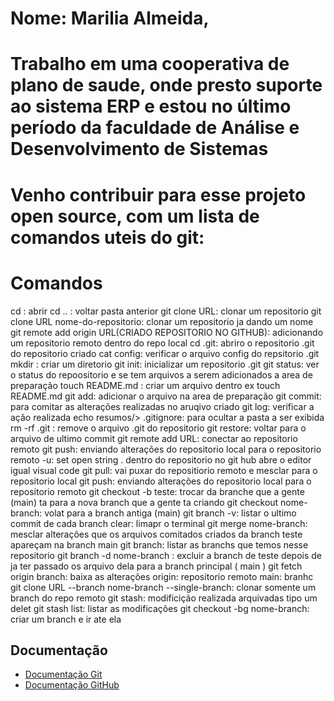 # Nome: Marilia Almeida,
# Trabalho em uma cooperativa de plano de saude, onde presto suporte ao sistema ERP e estou no último período da faculdade de Análise e Desenvolvimento de Sistemas

# Venho contribuir para esse projeto open source, com um lista de comandos uteis do git:

# Comandos
cd : abrir
cd .. : voltar pasta anterior
git clone URL: clonar um repositorio
git clone URL nome-do-repositorio: clonar um repositorio ja dando um nome
git remote add origin URL(CRIADO REPOSITORIO NO GITHUB): adicionando um repositorio remoto dentro do repo local
cd .git: abriro o repositorio .git do repositorio criado
cat config: verificar o arquivo config do repsitorio .git
mkdir : criar um diretorio
git init: inicializar um repositorio .git
git status: ver o status do repoositorio e se tem arquivos a serem adicionados a area de preparação
touch README.md : criar um arquivo dentro ex touch README.md
git add: adicionar o arquivo na area de preparação
git commit: para comitar as alterações realizadas no aruqivo criado
git log: verificar a ação realizada
echo resumos/> .gitignore: para ocultar a pasta a ser exibida
rm -rf .git : remove o arquivo .git do repositorio
git restore: voltar para o arquivo de ultimo commit 
git remote add URL: conectar ao repositorio remoto
git push: enviando alterações do repositorio local para o repositorio remoto
-u: set open string
. dentro do repositorio no git hub abre o editor igual visual code
git pull: vai puxar do repositiorio remoto e mesclar para o repositorio local
git push: enviando alterações do repositorio local para o repositorio remoto
git checkout -b teste: trocar da branche que a gente (main) ta para a nova branch que a gente ta criando
git checkout nome-branch: volat para a branch antiga (main)
git branch -v: listar o ultimo commit de cada branch
clear: limapr o terminal
git merge nome-branch: mesclar alterações que os arquivos comitados criados da branch teste apareçam na branch main
git branch: listar as branchs que temos nesse repositorio
git branch -d nome-branch : excluir a branch de teste depois de ja ter passado os arquivo dela para a branch principal ( main )
git fetch origin branch: baixa as alterações
origin: repositorio remoto
main: branhc
git clone URL --branch nome-branch --single-branch: clonar somente um branch do repo remoto
git stash: modificição realizada arquivadas tipo um delet
git stash list: listar as modificações
git checkout -bg nome-branch: criar um branch e ir ate ela


## Documentação

- [Documentação Git](https://git-scm.com/doc)
- [Documentação GitHub](https://docs.github.com/)
